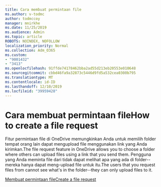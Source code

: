 ```yaml
---
title: Cara membuat permintaan file
ms.author: v-todmc
author: todmccoy
manager: mnirkhe
ms.date: 11/25/2019
ms.audience: Admin
ms.topic: article
ROBOTS: NOINDEX, NOFOLLOW
localization_priority: Normal
ms.collection: Adm_O365
ms.custom:
- "9001432"
- "3413"
ms.openlocfilehash: 91ffde74178462bba2ad55d213eb20553e010648
ms.sourcegitcommit: cbbd46fa9a32873c5446d9fd5a532cea0300b795
ms.translationtype: MT
ms.contentlocale: id-ID
ms.lasthandoff: 12/10/2019
ms.locfileid: "39959428"
---
```

# <a name="how-to-create-a-file-request"></a><span data-ttu-id="852da-102">Cara membuat permintaan file</span><span class="sxs-lookup"><span data-stu-id="852da-102">How to create a file request</span></span>

<span data-ttu-id="852da-103">Fitur permintaan file di OneDrive memungkinkan Anda untuk memilih folder tempat orang lain dapat mengupload file menggunakan link yang Anda kirimkan.</span><span class="sxs-lookup"><span data-stu-id="852da-103">The file request feature in OneDrive allows you to choose a folder where others can upload files using a link that you send them.</span></span> <span data-ttu-id="852da-104">Pengguna yang Anda meminta file dari tidak dapat melihat apa yang ada di folder--mereka hanya dapat meng-upload file untuk itu.</span><span class="sxs-lookup"><span data-stu-id="852da-104">The users that you request files from cannot see what's in the folder--they can only upload files to it.</span></span>

[<span data-ttu-id="852da-105">Membuat permintaan file</span><span class="sxs-lookup"><span data-stu-id="852da-105">Create a file request</span></span>](https://support.office.com/article/create-a-file-request-f54aa7f8-2589-4421-b351-d415fc3b83af)